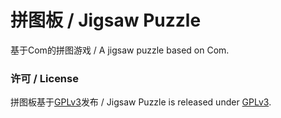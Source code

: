 # 拼图板 / Jigsaw Puzzle
基于Com的拼图游戏 / A jigsaw puzzle based on Com.

### 许可 / License
拼图板基于[GPLv3](WinFormApp/LicenseInfo/GPLv3.txt)发布 / Jigsaw Puzzle is released under [GPLv3](WinFormApp/LicenseInfo/GPLv3.txt).
